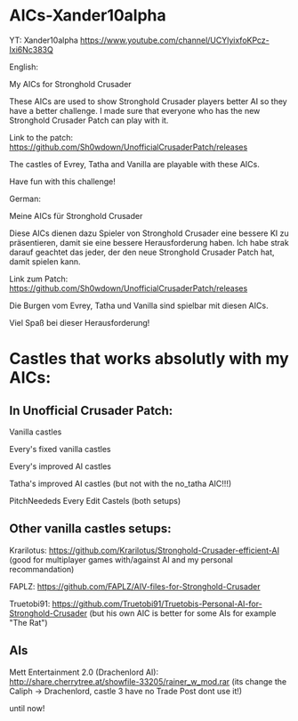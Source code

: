 # AICs-Xander10alpha
YT: Xander10alpha
https://www.youtube.com/channel/UCYlyixfoKPcz-Ixi6Nc383Q

English:

My AICs for Stronghold Crusader

These AICs are used to show Stronghold Crusader players better AI so they have a better challenge.
I made sure that everyone who has the new Stronghold Crusader Patch can play with it.

Link to the patch: https://github.com/Sh0wdown/UnofficialCrusaderPatch/releases

The castles of Evrey, Tatha and Vanilla are playable with these AICs.

Have fun with this challenge!

German:

Meine AICs für Stronghold Crusader

Diese AICs dienen dazu Spieler von Stronghold Crusader eine bessere KI zu präsentieren, damit sie eine bessere Herausforderung haben.
Ich habe strak darauf geachtet das jeder, der den neue Stronghold Crusader Patch hat, damit spielen kann.

Link zum Patch: https://github.com/Sh0wdown/UnofficialCrusaderPatch/releases

Die Burgen vom Evrey, Tatha und Vanilla sind spielbar mit diesen AICs.

Viel Spaß bei dieser Herausforderung!

# Castles that works absolutly with my AICs:

## In Unofficial Crusader Patch:

Vanilla castles

Every's fixed vanilla castles

Every's improved AI castles

Tatha's improved AI castles (but not with the no_tatha AIC!!!)

PitchNeededs Every Edit Castels (both setups)

## Other vanilla castles setups:

Krarilotus: https://github.com/Krarilotus/Stronghold-Crusader-efficient-AI (good for multiplayer games with/against AI and my personal recommandation)

FAPLZ: https://github.com/FAPLZ/AIV-files-for-Stronghold-Crusader

Truetobi91: https://github.com/Truetobi91/Truetobis-Personal-AI-for-Stronghold-Crusader (but his own AIC is better for some AIs for example "The Rat")

## AIs

Mett Entertainment 2.0 (Drachenlord AI): http://share.cherrytree.at/showfile-33205/rainer_w_mod.rar (its change the Caliph -> Drachenlord, castle 3 have no Trade Post dont use it!)

until now!

